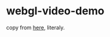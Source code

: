 # webgl-video-demo

copy from [here][link], literaly.


[link]: https://github.com/mdn/dom-examples/blob/main/webgl-examples/tutorial/sample8/webgl-demo.js
